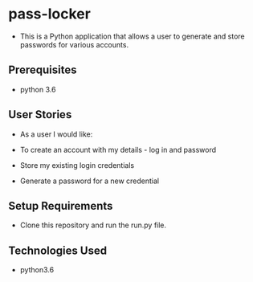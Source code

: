 # pass-locker
* This is a Python application that allows a user to generate and store passwords for various accounts.

## Prerequisites
* python 3.6

## User Stories
* As a user I would like:

* To create an account with my details - log in and password
* Store my existing login credentials
* Generate a password for a new credential
## Setup Requirements
* Clone this repository and run the run.py file.

## Technologies Used
* python3.6
